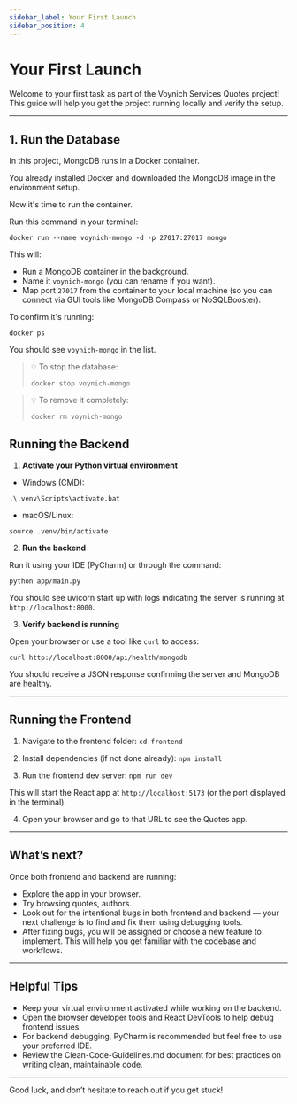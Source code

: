 ```yaml
---
sidebar_label: Your First Launch
sidebar_position: 4
---
```


# Your First Launch

Welcome to your first task as part of the Voynich Services Quotes project! This guide will help you get the project running locally and verify the setup.

---


## 1. Run the Database

In this project, MongoDB runs in a Docker container.

You already installed Docker and downloaded the MongoDB image in the environment setup.

Now it's time to run the container.

Run this command in your terminal:

```docker run --name voynich-mongo -d -p 27017:27017 mongo```

This will:

- Run a MongoDB container in the background.
- Name it ```voynich-mongo``` (you can rename if you want).
- Map port ```27017``` from the container to your local machine (so you can connect via GUI tools like MongoDB Compass or NoSQLBooster).

To confirm it's running:

```docker ps```

You should see ```voynich-mongo``` in the list.

> 💡 To stop the database:
> 
> ```docker stop voynich-mongo```

> 💡 To remove it completely:
> 
> ```docker rm voynich-mongo```

## Running the Backend

1. **Activate your Python virtual environment**

- Windows (CMD):
```
.\.venv\Scripts\activate.bat
```

- macOS/Linux:
```
source .venv/bin/activate
```

2. **Run the backend**

Run it using your IDE (PyCharm) or through the command:
```
python app/main.py
```

You should see uvicorn start up with logs indicating the server is running at `http://localhost:8000`.

3. **Verify backend is running**

Open your browser or use a tool like `curl` to access:

```
curl http://localhost:8000/api/health/mongodb
```

You should receive a JSON response confirming the server and MongoDB are healthy.

---

## Running the Frontend

1. Navigate to the frontend folder: `cd frontend`


2. Install dependencies (if not done already): `npm install`

3. Run the frontend dev server: `npm run dev`

This will start the React app at `http://localhost:5173` (or the port displayed in the terminal).

4. Open your browser and go to that URL to see the Quotes app.

---

## What’s next?

Once both frontend and backend are running:

- Explore the app in your browser.
- Try browsing quotes, authors.
- Look out for the intentional bugs in both frontend and backend — your next challenge is to find and fix them using debugging tools.
- After fixing bugs, you will be assigned or choose a new feature to implement. This will help you get familiar with the codebase and workflows.

---

## Helpful Tips

- Keep your virtual environment activated while working on the backend.
- Open the browser developer tools and React DevTools to help debug frontend issues.
- For backend debugging, PyCharm is recommended but feel free to use your preferred IDE.
- Review the Clean-Code-Guidelines.md document for best practices on writing clean, maintainable code.

---

Good luck, and don’t hesitate to reach out if you get stuck!
